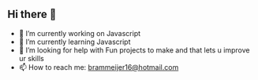 ## Hi there 👋

- 🔭 I’m currently working on Javascript
- 🌱 I’m currently learning Javascript
- 🤔 I’m looking for help with Fun projects to make and that lets u improve ur skills
- 📫 How to reach me: brammeijer16@hotmail.com
